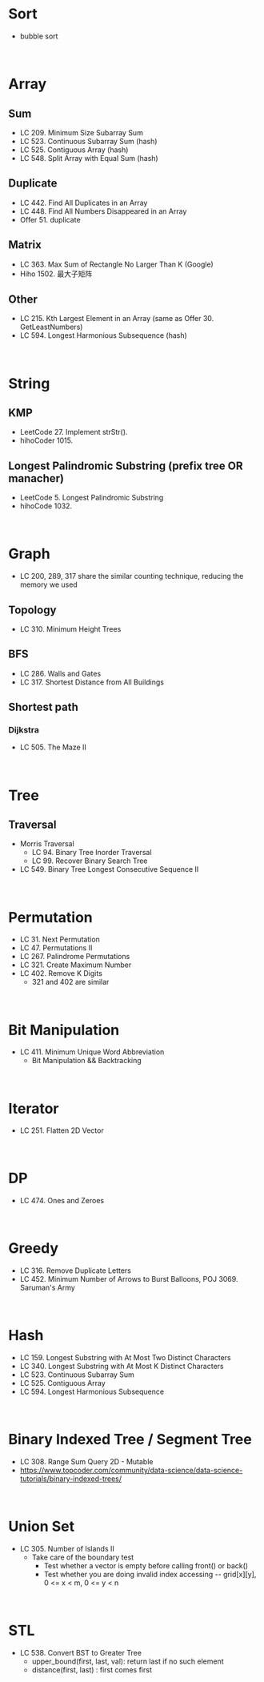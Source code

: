 # Sort
  - bubble sort

<br>

# Array

## Sum
  - LC 209. Minimum Size Subarray Sum
  - LC 523. Continuous Subarray Sum (hash)
  - LC 525. Contiguous Array (hash)
  - LC 548. Split Array with Equal Sum (hash)

## Duplicate
  - LC 442. Find All Duplicates in an Array
  - LC 448. Find All Numbers Disappeared in an Array
  - Offer 51. duplicate

## Matrix
  - LC 363. Max Sum of Rectangle No Larger Than K (Google)
  - Hiho 1502. 最大子矩阵

## Other

  - LC 215. Kth Largest Element in an Array (same as Offer  30. GetLeastNumbers)
  - LC 594. Longest Harmonious Subsequence (hash)

<br>

# String

## KMP
  - LeetCode 27. Implement strStr().
  - hihoCoder 1015. 

## Longest Palindromic Substring (prefix tree OR manacher)
  - LeetCode 5. Longest Palindromic Substring
  - hihoCode 1032.

<br>

# Graph

  - LC 200, 289, 317 share the similar counting technique, reducing the memory we used

## Topology
  
  - LC 310. Minimum Height Trees

## BFS

  - LC 286. Walls and Gates
  - LC 317. Shortest Distance from All Buildings

## Shortest path

### Dijkstra

  - LC 505. The Maze II


<br>

# Tree

## Traversal

  - Morris Traversal
    - LC 94. Binary Tree Inorder Traversal
    - LC 99. Recover Binary Search Tree
  - LC 549. Binary Tree Longest Consecutive Sequence II

<br>

# Permutation

  - LC 31. Next Permutation
  - LC 47. Permutations II
  - LC 267. Palindrome Permutations
  - LC 321. Create Maximum Number
  - LC 402. Remove K Digits
    - 321 and 402 are similar

<br>

# Bit Manipulation

  - LC 411. Minimum Unique Word Abbreviation
    - Bit Manipulation && Backtracking

<br>

# Iterator

  - LC 251. Flatten 2D Vector

<br>

# DP
  
  - LC 474. Ones and Zeroes

<br>

# Greedy

  - LC 316. Remove Duplicate Letters
  - LC 452. Minimum Number of Arrows to Burst Balloons, POJ 3069. Saruman's Army

<br>

# Hash

  - LC 159. Longest Substring with At Most Two Distinct Characters
  - LC 340. Longest Substring with At Most K Distinct Characters
  - LC 523. Continuous Subarray Sum
  - LC 525. Contiguous Array
  - LC 594. Longest Harmonious Subsequence

<br>

# Binary Indexed Tree / Segment Tree

  - LC 308. Range Sum Query 2D - Mutable
  - https://www.topcoder.com/community/data-science/data-science-tutorials/binary-indexed-trees/

<br>

# Union Set

  - LC 305. Number of Islands II
    - Take care of the boundary test
      - Test whether a vector is empty before calling front() or back()
      - Test whether you are doing invalid index accessing -- grid[x][y], 0 <= x < m, 0 <= y < n

<br>

# STL

  - LC 538. Convert BST to Greater Tree
    - upper_bound(first, last, val): return last if no such element
    - distance(first, last) : first comes first